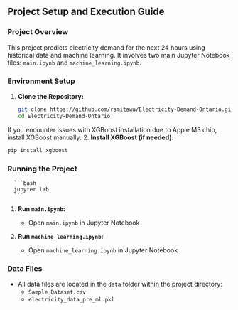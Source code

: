 ## Project Setup and Execution Guide

### Project Overview
This project predicts electricity demand for the next 24 hours using historical data and machine learning. It involves two main Jupyter Notebook files: `main.ipynb` and `machine_learning.ipynb`.

### Environment Setup
1. **Clone the Repository:**
   ```bash
   git clone https://github.com/rsmitawa/Electricity-Demand-Ontario.git
   cd Electricity-Demand-Ontario
   ```
   
If you encounter issues with XGBoost installation due to Apple M3 chip, install XGBoost manually:
2. **Install XGBoost (if needed):**
   ```bash
   pip install xgboost
   ```

### Running the Project
      ```bash
      jupyter lab
      ```
1. **Run `main.ipynb`:**
   - Open `main.ipynb` in Jupyter Notebook
 
2. **Run `machine_learning.ipynb`:**
   - Open `machine_learning.ipynb` in Jupyter Notebook

### Data Files
- All data files are located in the `data` folder within the project directory:
  - `Sample Dataset.csv`
  - `electricity_data_pre_ml.pkl`
